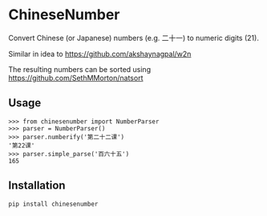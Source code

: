 # ChineseNumber

Convert Chinese (or Japanese) numbers (e.g. 二十一) to numeric digits (21).

Similar in idea to https://github.com/akshaynagpal/w2n

The resulting numbers can be sorted using https://github.com/SethMMorton/natsort

## Usage

```pydocstring
>>> from chinesenumber import NumberParser
>>> parser = NumberParser()
>>> parser.numberify('第二十二课')
'第22课'
>>> parser.simple_parse('百六十五')
165
```

## Installation

```
pip install chinesenumber
```
